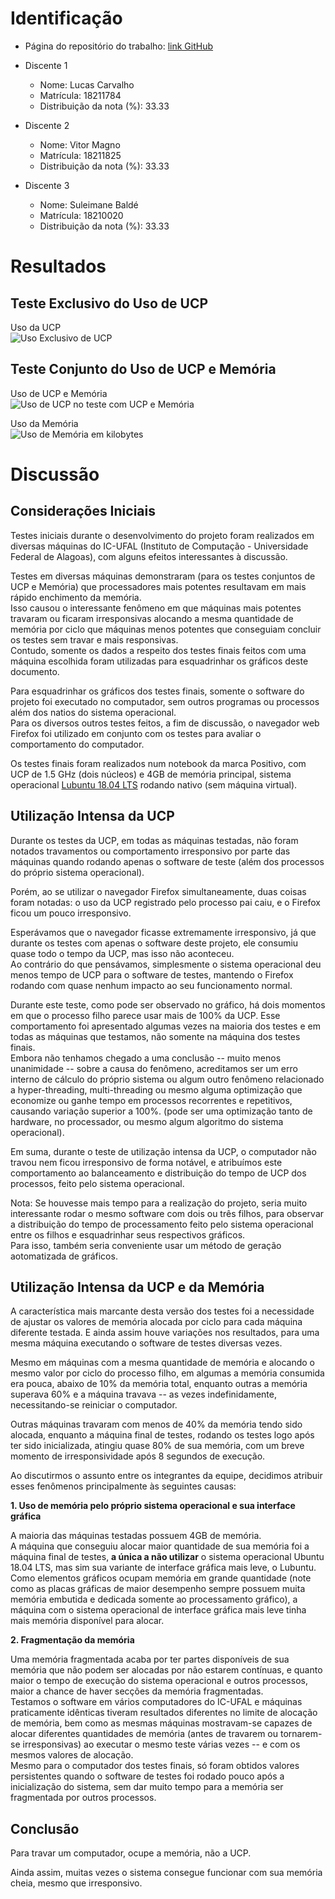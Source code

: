# Identificação

* Página do repositório do trabalho: [link GitHub](https://github.com/kallyous/IntrCompAB2.1)

* Discente 1
	* Nome: Lucas Carvalho
	* Matrícula: 18211784
	* Distribuição da nota (%): 33.33
* Discente 2
	* Nome: Vitor Magno
	* Matrícula: 18211825
	* Distribuição da nota (%): 33.33
* Discente 3
	* Nome: Suleimane Baldé
	* Matrícula: 18210020
	* Distribuição da nota (%): 33.33
	
# Resultados

## Teste Exclusivo do Uso de UCP

Uso da UCP  
![Uso Exclusivo de UCP](https://i.imgur.com/OYpf0FI.png)
  
## Teste Conjunto do Uso de UCP e Memória

Uso de UCP e Memória  
![Uso de UCP no teste com UCP e Memória](https://i.imgur.com/MngPAJm.png)
  
Uso da Memória  
![Uso de Memória em kilobytes](https://i.imgur.com/bYJiDl7.png)

# Discussão

## Considerações Iniciais

Testes iniciais durante o desenvolvimento do projeto foram realizados em diversas máquinas do IC-UFAL (Instituto de Computação - Universidade Federal de Alagoas), com alguns efeitos interessantes à discussão.

Testes em diversas máquinas demonstraram (para os testes conjuntos de UCP e Memória) que processadores mais potentes resultavam em mais rápido enchimento da memória.  
Isso causou o interessante fenômeno em que máquinas mais potentes travaram ou ficaram irresponsivas alocando a mesma quantidade de memória por ciclo que máquinas menos potentes que conseguiam concluir os testes sem travar e mais responsivas.  
Contudo, somente os dados a respeito dos testes finais feitos com uma máquina escolhida foram utilizadas para esquadrinhar os gráficos deste documento.

Para esquadrinhar os gráficos dos testes finais, somente o software do projeto foi executado no computador, sem outros programas ou processos além dos natios do sistema operacional.  
Para os diversos outros testes feitos, a fim de discussão, o navegador web Firefox foi utilizado em conjunto com os testes para avaliar o comportamento do computador.

Os testes finais foram realizados num notebook da marca Positivo, com UCP de 1.5 GHz (dois núcleos) e 4GB de memória principal, sistema operacional [Lubuntu 18.04 LTS](https://lubuntu.me) rodando nativo (sem máquina virtual).

## Utilização Intensa da UCP

Durante os testes da UCP, em todas as máquinas testadas, não foram notados travamentos ou comportamento irresponsivo por parte das máquinas quando rodando apenas o software de teste (além dos processos do próprio sistema operacional).

Porém, ao se utilizar o navegador Firefox simultaneamente, duas coisas foram notadas: o uso da UCP registrado pelo processo pai caiu, e o Firefox ficou um pouco irresponsivo.

Esperávamos que o navegador ficasse extremamente irresponsivo, já que durante os testes com apenas o software deste projeto, ele consumiu quase todo o tempo da UCP, mas isso não aconteceu.  
Ao contrário do que pensávamos, simplesmente o sistema operacional deu menos tempo de UCP para o software de testes, mantendo o Firefox rodando com quase nenhum impacto ao seu funcionamento normal.

Durante este teste, como pode ser observado no gráfico, há dois momentos em que o processo filho parece usar mais de 100% da UCP. Esse comportamento foi apresentado algumas vezes na maioria dos testes e em todas as máquinas que testamos, não somente na máquina dos testes finais.  
Embora não tenhamos chegado a uma conclusão -- muito menos unanimidade -- sobre a causa do fenômeno, acreditamos ser um erro interno de cálculo do próprio sistema ou algum outro fenômeno relacionado a hyper-threading, multi-threading ou mesmo alguma optimização que economize ou ganhe tempo em processos recorrentes e repetitivos, causando variação superior a 100%. (pode ser uma optimização tanto de hardware, no processador, ou mesmo algum algoritmo do sistema operacional).

Em suma, durante o teste de utilização intensa da UCP, o computador não travou nem ficou irresponsivo de forma notável, e atribuímos este comportamento ao balanceamento e distribuição do tempo de UCP dos processos, feito pelo sistema operacional.

Nota: Se houvesse mais tempo para a realização do projeto, seria muito interessante rodar o mesmo software com dois ou três filhos, para observar a distribuição do tempo de processamento feito pelo sistema operacional entre os filhos e esquadrinhar seus respectivos gráficos.  
Para isso, também seria conveniente usar um método de geração aotomatizada de gráficos.

## Utilização Intensa da UCP e da Memória

A característica mais marcante desta versão dos testes foi a necessidade de ajustar os valores de memória alocada por ciclo para cada máquina diferente testada. E ainda assim houve variações nos resultados, para uma mesma máquina executando o software de testes diversas vezes.

Mesmo em máquinas com a mesma quantidade de memória e alocando o mesmo valor por ciclo do processo filho, em algumas a memória consumida era pouca, abaixo de 10% da memória total, enquanto outras a memória superava 60% e a máquina travava -- as vezes indefinidamente, necessitando-se reiniciar o computador.

Outras máquinas travaram com menos de 40% da memória tendo sido alocada, enquanto a máquina final de testes, rodando os testes logo após ter sido inicializada, atingiu quase 80% de sua memória, com um breve momento de irresponsividade após 8 segundos de execução.

Ao discutirmos o assunto entre os integrantes da equipe, decidimos atribuir esses fenômenos principalmente às seguintes causas:

**1. Uso de memória pelo próprio sistema operacional e sua interface gráfica**

A maioria das máquinas testadas possuem 4GB de memória.  
A máquina que conseguiu alocar maior quantidade de sua memória foi a máquina final de testes, **a única a não utilizar** o sistema operacional Ubuntu 18.04 LTS, mas sim sua variante de interface gráfica mais leve, o Lubuntu.  
Como elementos gráficos ocupam memória em grande quantidade (note como as placas gráficas de maior desempenho sempre possuem muita memória embutida e dedicada somente ao processamento gráfico), a máquina com o sistema operacional de interface gráfica mais leve tinha mais memória disponível para alocar.

**2. Fragmentação da memória**

Uma memória fragmentada acaba por ter partes disponíveis de sua memória que não podem ser alocadas por não estarem contínuas, e quanto maior o tempo de execução do sistema operacional e outros processos, maior a chance de haver secções da memória fragmentadas.  
Testamos o software em vários computadores do IC-UFAL e máquinas praticamente idênticas tiveram resultados diferentes no limite de alocação de memória, bem como as mesmas máquinas mostravam-se capazes de alocar diferentes quantidades de memória (antes de travarem ou tornarem-se irresponsivas) ao executar o mesmo teste várias vezes -- e com os mesmos valores de alocação.  
Mesmo para o computador dos testes finais, só foram obtidos valores persistentes quando o software de testes foi rodado pouco após a inicialização do sistema, sem dar muito tempo para a memória ser fragmentada por outros processos.

## Conclusão

Para travar um computador, ocupe a memória, não a UCP.

Ainda assim, muitas vezes o sistema consegue funcionar com sua memória cheia, mesmo que irresponsivo.
